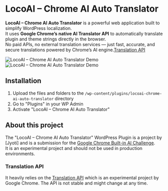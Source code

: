 # LocoAI – Chrome AI Auto Translator

**LocoAI – Chrome AI Auto Translator** is a powerful web application built to simplify WordPress localization.  
It uses **Google Chrome’s native AI Translator API** to automatically translate plugin and theme strings directly in the browser.  
No paid APIs, no external translation services — just fast, accurate, and secure translations powered by Chrome’s AI engine.[Translation API](https://developer.chrome.com/docs/ai/translator-api)

![LocoAI – Chrome AI Auto Translator Demo](https://locoai-chrome-ai-translation.instawp.co/wp-content/uploads/2025/10/loco-chrome-ai.gif)
![LocoAI – Chrome AI Auto Translator Demo](https://locoai-chrome-ai-translation.instawp.co/wp-content/uploads/2025/10/lv_0_20251031105656-ezgif.com-video-to-gif-converter.gif)

## Installation
1. Upload the files and folders to the `/wp-content/plugins/locoai-chrome-ai-auto-translator` directory
2. Go to "Plugins" in your WP Admin
3. Activate "LocoAI – Chrome AI Auto Translator"

## About this project
The "LocoAI – Chrome AI Auto Translator" WordPress Plugin is a project by [Jyoti] and is a submission for the [Google Chrome Built-in AI Challenge](https://googlechromeai.devpost.com/).  
It is an experimental project and should not be used in production environments.

### Translation API
It heavily relies on the [Translation API](https://developer.chrome.com/docs/ai/translator-api) which is an experimental project by Google Chrome. The API is not stable and might change at any time.

